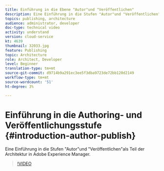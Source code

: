 ```yaml
---
title: Einführung in die Ebene "Autor"und "Veröffentlichen"
description: Eine Einführung in die Stufen "Autor"und "Veröffentlichen"als Teil der Architektur in Adobe Experience Manager.
topics: publishing, architecture
audience: administrator, developer
doc-type: technical video
activity: understand
version: cloud-service
kt: 4639
thumbnail: 32033.jpg
feature: Publishing
topic: Architecture
role: Architect, Developer
level: Beginner
translation-type: tm+mt
source-git-commit: d9714b9a291ec3ee5f3dba9723de72bb120d2149
workflow-type: tm+mt
source-wordcount: '51'
ht-degree: 3%

---
```



# Einführung in die Authoring- und Veröffentlichungsstufe {#introduction-author-publish}

Eine Einführung in die Stufen &quot;Autor&quot;und &quot;Veröffentlichen&quot;als Teil der Architektur in Adobe Experience Manager.

>[!VIDEO](https://video.tv.adobe.com/v/32033/?quality=12&learn=on)